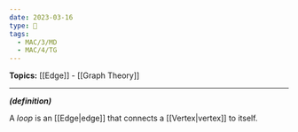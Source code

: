 ```yaml
---
date: 2023-03-16
type: 🧠
tags:
  - MAC/3/MD
  - MAC/4/TG
---
```


**Topics:** [[Edge]] - [[Graph Theory]]

---

_**(definition)**_

A _loop_ is an [[Edge|edge]] that connects a [[Vertex|vertex]] to itself.
